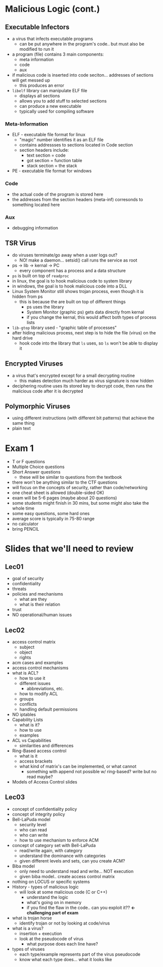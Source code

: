 # Malicious Logic (cont.)

## Executable Infectors
* a virus that infects executable programs
  * can be put anywhere in the program's code.. but must also be modified to run it
* a program (file) contains 3 main components:
  * meta information
  * code
  * aux
* if malicious code is inserted into code seciton... addresses of sections will get messed up
  * this produces an error
* `libelf` library can manipulate ELF file
  * displays all sections
  * allows you to add stuff to selected sections
  * can produce a new executable
  * typically used for compiling software

### Meta-Information
* ELF - executable file format for linux 
  * "magic" number identifies it as an ELF file
  * contains addressses to sections located in Code section
  * section headers include:
    * text section = code
    * got section = function table
    * stack section = the stack
* PE - executable file format for windows

### Code
* the actual code of the program is stored here
* the addresses from the section headers (meta-inf) corresonds to something located here

### Aux
* debugging information

## TSR Virus
* do viruses terminate/go away when a user logs out?
  * NO! make a daemon... setsid() call runs the service as root
* ps -> lib -> kernal -> PC
  * every component has a process and a data structure
* `ps` is built on top of `readproc`
* in linux, the goal is to hook malicious code to system library
* in windows, the goal is to hook malicious code into a DLL
* Linux System Monitor still shows trojan process, even though it is hidden from ps
  * this is because the are built on top of different things
    * ps uses the library
    * System Monitor (graphic ps) gets data directly from kernal
    * if you change the kernal, this would affect both types of process lists
* `lib-gtop` library used - "graphic table of processes"
* after hiding malicious process, next step is to hide the file (virus) on the hard drive
  * hook code into the library that `ls` uses, so `ls` won't be able to display it

## Encrypted Viruses
* a virus that's encrypted except for a small decrypting routine
  * this makes detection much harder as virus signature is now hidden
* deciphering routine uses its stored key to decrypt code, then runs the malicious code after it is decrypted

## Polymorphic Viruses
* using different instructions (with different bit patterns) that achieve the same thing
* plain text

# Exam 1
* T or F questions
* Multiple Choice questions
* Short Answer questions
  * these will be similar to questions from the textbook
* there won't be anything similar to the CTF questions
* will focus on the concepts of security, rather than code/networking
* one cheat sheet is allowed (double-sided OK)
* exam will be 5-6 pages (maybe about 20 questions)
* some students might finish in 30 mins, but some might also take the whole time
* some easy questions, some hard ones
* average score is typically in 75-80 range
* no calculator
* bring PENCIL

# Slides that we'll need to review

## Lec01
* goal of security
* confidentiality
* threats
* policies and mechanisms
  * what are they
  * what is their relation
* trust
* NO operational/human issues

## Lec02
* access control matrix
  * subject
  * object
  * rights
* acm cases and examples
* access control mechanisms
* what is ACL?
  * how to use it
  * different issues
    * abbreviations, etc.
  * how to modify ACL
  * groups
  * conflicts
  * handling default permissions
* NO iptables
* Capability Lists
  * what is it?
  * how to use
  * examples
* ACL vs Capabilities
  * similarities and differences
* Ring-Based access control
  * what is it
  * access brackets
  * what kind of matrix's can be implemented, or what cannot
    * something with append not possible w/ ring-based? write but no read maybe?
* Models of Access Control slides

## Lec03
* concept of confidentiality policy
* concept of integrity policy
* Bell-LaPuda model
  * security level
  * who can read 
  * who can write
  * how to use mechanism to enforce ACM
* concept of category set with Bell-LaPuda
  * read/write again, with category
  * understand the dominance with categories
  * given different levels and sets, can you create ACM?
* Biba model
  * only need to understand read and write... NOT execution
  * given biba model.. create access control matrix
* nothing on LOCUS or specific systems
* History - types of malicious logic
  * will look at some malicious code (C or C++)
    * understand the logic
    * what's going on in memory
    * if you find the flaw in the code.. can you exploit it?? **<- challenging part of exam**
* what is trojan horse
  * identify trojan or not by looking at code/virus
* what is a virus?
  * insertion + execution
  * look at the pseudocode of virus
    * what purpose does each line have?
* types of viruses
  * each type/example represents part of the virus pseudocode
  * know what each type does... what it looks like